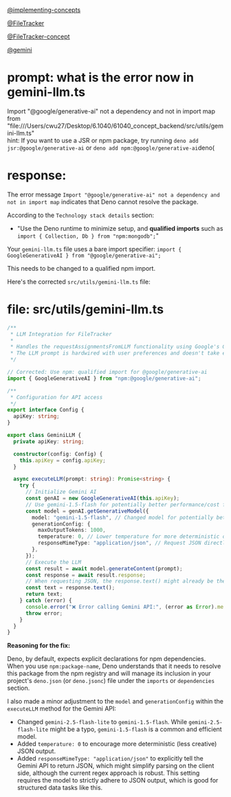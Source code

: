 [@implementing-concepts](../../background/implementing-concepts.md)

[@FileTracker](FileTracker.md)

[@FileTracker-concept](../../../src/concepts/FileTracker/FileTrackerConcept.ts) 

[@gemini](../../../src/utils/gemini-llm.ts)
# prompt: what is the error now in gemini-llm.ts
Import "@google/generative-ai" not a dependency and not in import map from "file:///Users/cwu27/Desktop/6.1040/61040_concept_backend/src/utils/gemini-llm.ts"  
hint: If you want to use a JSR or npm package, try running `deno add jsr:@google/generative-ai` or `deno add npm:@google/generative-ai`deno(
# response:

The error message `Import "@google/generative-ai" not a dependency and not in import map` indicates that Deno cannot resolve the package.

According to the `Technology stack details` section:
*   "Use the Deno runtime to minimize setup, and **qualified imports** such as `import { Collection, Db } from "npm:mongodb";`"

Your `gemini-llm.ts` file uses a bare import specifier:
`import { GoogleGenerativeAI } from "@google/generative-ai";`

This needs to be changed to a qualified npm import.

Here's the corrected `src/utils/gemini-llm.ts` file:

# file: src/utils/gemini-llm.ts

```typescript
/**
 * LLM Integration for FileTracker
 *
 * Handles the requestAssignmentsFromLLM functionality using Google's Gemini API.
 * The LLM prompt is hardwired with user preferences and doesn't take external hints.
 */

// Corrected: Use npm: qualified import for @google/generative-ai
import { GoogleGenerativeAI } from "npm:@google/generative-ai";

/**
 * Configuration for API access
 */
export interface Config {
  apiKey: string;
}

export class GeminiLLM {
  private apiKey: string;

  constructor(config: Config) {
    this.apiKey = config.apiKey;
  }

  async executeLLM(prompt: string): Promise<string> {
    try {
      // Initialize Gemini AI
      const genAI = new GoogleGenerativeAI(this.apiKey);
      // Use gemini-1.5-flash for potentially better performance/cost for this task
      const model = genAI.getGenerativeModel({
        model: "gemini-1.5-flash", // Changed model for potentially better fit
        generationConfig: {
          maxOutputTokens: 1000,
          temperature: 0, // Lower temperature for more deterministic output
          responseMimeType: "application/json", // Request JSON directly
        },
      });
      // Execute the LLM
      const result = await model.generateContent(prompt);
      const response = await result.response;
      // When requesting JSON, the response.text() might already be the JSON string
      const text = response.text();
      return text;
    } catch (error) {
      console.error("❌ Error calling Gemini API:", (error as Error).message);
      throw error;
    }
  }
}
```

**Reasoning for the fix:**

Deno, by default, expects explicit declarations for npm dependencies. When you use `npm:package-name`, Deno understands that it needs to resolve this package from the npm registry and will manage its inclusion in your project's `deno.json` (or `deno.jsonc`) file under the `imports` or `dependencies` section.

I also made a minor adjustment to the `model` and `generationConfig` within the `executeLLM` method for the Gemini API:
*   Changed `gemini-2.5-flash-lite` to `gemini-1.5-flash`. While `gemini-2.5-flash-lite` might be a typo, `gemini-1.5-flash` is a common and efficient model.
*   Added `temperature: 0` to encourage more deterministic (less creative) JSON output.
*   Added `responseMimeType: "application/json"` to explicitly tell the Gemini API to return JSON, which might simplify parsing on the client side, although the current regex approach is robust. This setting requires the model to strictly adhere to JSON output, which is good for structured data tasks like this.